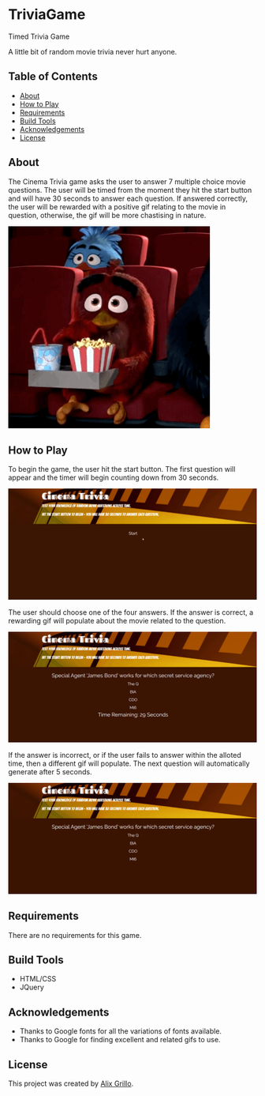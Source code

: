 # TriviaGame
Timed Trivia Game

A little bit of random movie trivia never hurt anyone. 


## Table of Contents
* [About](#about)
* [How to Play](#how-to-play)
* [Requirements](#requirements)
* [Build Tools](#build-tools)
* [Acknowledgements](#acknowledgements)
* [License](#license)


## About
The Cinema Trivia game asks the user to answer 7 multiple choice movie questions. The user will be timed
from the moment they hit the start button and will have 30 seconds to answer each question. If answered
correctly, the user will be rewarded with a positive gif relating to the movie in question, otherwise, the 
gif will be more chastising in nature.

<img src="/assets/images/movies.gif">

## How to Play
To begin the game, the user hit the start button. The first question will appear and the timer will begin
counting down from 30 seconds.

<img src="/assets/images/start-game.gif">

The user should choose one of the four answers. If the answer is correct, a rewarding gif will populate 
about the movie related to the question. 

<img src="/assets/images/correct-answer.gif">

If the answer is incorrect, or if the user fails to answer within the alloted time, then a different gif
will populate. The next question will automatically generate after 5 seconds.

<img src="/assets/images/incorrect-answer.gif">


## Requirements
There are no requirements for this game.

## Build Tools
* HTML/CSS
* JQuery

## Acknowledgements
* Thanks to Google fonts for all the variations of fonts available.
* Thanks to Google for finding excellent and related gifs to use.

## License
This project was created by [Alix Grillo](https://github.com/alixgrillo).    

